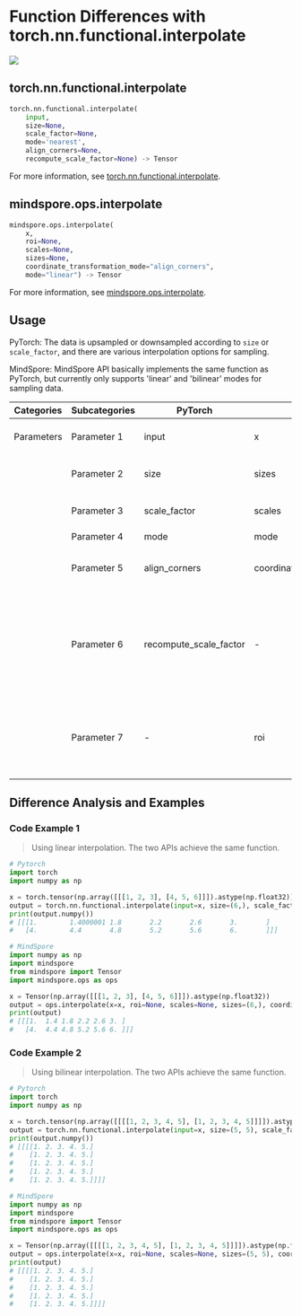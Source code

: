 # Function Differences with torch.nn.functional.interpolate

<a href="https://gitee.com/mindspore/docs/blob/master/docs/mindspore/source_en/note/api_mapping/pytorch_diff/interpolate.md" target="_blank"><img src="https://mindspore-website.obs.cn-north-4.myhuaweicloud.com/website-images/master/resource/_static/logo_source_en.png"></a>

## torch.nn.functional.interpolate

```python
torch.nn.functional.interpolate(
    input,
    size=None,
    scale_factor=None,
    mode='nearest',
    align_corners=None,
    recompute_scale_factor=None) -> Tensor
```

For more information, see [torch.nn.functional.interpolate](https://pytorch.org/docs/1.8.1/nn.functional.html?highlight=interpolate#torch.nn.functional.interpolate).

## mindspore.ops.interpolate

```python
mindspore.ops.interpolate(
    x,
    roi=None,
    scales=None,
    sizes=None,
    coordinate_transformation_mode="align_corners",
    mode="linear") -> Tensor
```

For more information, see [mindspore.ops.interpolate](https://mindspore.cn/docs/en/master/api_python/ops/mindspore.ops.interpolate.html).

## Usage

PyTorch: The data is upsampled or downsampled according to `size` or `scale_factor`, and there are various interpolation options for sampling.

MindSpore: MindSpore API basically implements the same function as PyTorch, but currently only supports 'linear' and 'bilinear' modes for sampling data.

| Categories | Subcategories |PyTorch | MindSpore | Difference |
| ---- | ----- | ------- | --------- | ------------- |
| Parameters | Parameter 1 | input      | x         | Same function, different parameter names  |
|  | Parameter 2 | size      | sizes         | Same function, different parameter names  |
|  | Parameter 3 | scale_factor      | scales         | Same function, different parameter names  |
|  | Parameter 4 | mode      | mode         | -  |
|  | Parameter 5 | align_corners      | coordinate_transformation_mode         | MindSpore is also specified as "half_pixel" and "asymmetric"  |
|  | Parameter 6 | recompute_scale_factor      | -         | PyTorch can calculate scale_factor based on output size and input size, which is not currently supported by MindSpore.  |
|  | Parameter 7 | -      | roi         | Reserved input, effective in "crop_and_resize" coordinate transformation mode, currently not available |

## Difference Analysis and Examples

### Code Example 1

> Using linear interpolation. The two APIs achieve the same function.

```python
# Pytorch
import torch
import numpy as np

x = torch.tensor(np.array([[[1, 2, 3], [4, 5, 6]]]).astype(np.float32))
output = torch.nn.functional.interpolate(input=x, size=(6,), scale_factor=None, mode="linear", align_corners=True)
print(output.numpy())
# [[[1.        1.4000001 1.8       2.2       2.6       3.       ]
#   [4.        4.4       4.8       5.2       5.6       6.       ]]]

# MindSpore
import numpy as np
import mindspore
from mindspore import Tensor
import mindspore.ops as ops

x = Tensor(np.array([[[1, 2, 3], [4, 5, 6]]]).astype(np.float32))
output = ops.interpolate(x=x, roi=None, scales=None, sizes=(6,), coordinate_transformation_mode="align_corners", mode="linear")
print(output)
# [[[1.  1.4 1.8 2.2 2.6 3. ]
#   [4.  4.4 4.8 5.2 5.6 6. ]]]
```

### Code Example 2

> Using bilinear interpolation. The two APIs achieve the same function.

```python
# Pytorch
import torch
import numpy as np

x = torch.tensor(np.array([[[[1, 2, 3, 4, 5], [1, 2, 3, 4, 5]]]]).astype(np.float32))
output = torch.nn.functional.interpolate(input=x, size=(5, 5), scale_factor=None, mode="bilinear", align_corners=True)
print(output.numpy())
# [[[[1. 2. 3. 4. 5.]
#    [1. 2. 3. 4. 5.]
#    [1. 2. 3. 4. 5.]
#    [1. 2. 3. 4. 5.]
#    [1. 2. 3. 4. 5.]]]]

# MindSpore
import numpy as np
import mindspore
from mindspore import Tensor
import mindspore.ops as ops

x = Tensor(np.array([[[[1, 2, 3, 4, 5], [1, 2, 3, 4, 5]]]]).astype(np.float32))
output = ops.interpolate(x=x, roi=None, scales=None, sizes=(5, 5), coordinate_transformation_mode="align_corners", mode="bilinear")
print(output)
# [[[[1. 2. 3. 4. 5.]
#    [1. 2. 3. 4. 5.]
#    [1. 2. 3. 4. 5.]
#    [1. 2. 3. 4. 5.]
#    [1. 2. 3. 4. 5.]]]]
```

